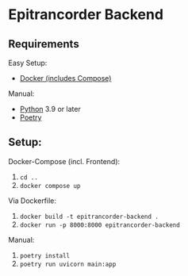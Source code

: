 # Epitrancorder Backend
## Requirements
Easy Setup:
- [Docker (includes Compose)](https://www.docker.com/)

Manual:
- [Python](https://www.python.org/) 3.9 or later
- [Poetry](https://github.com/python-poetry/poetry)

## Setup:
Docker-Compose (incl. Frontend):
1. `cd ..`
2. `docker compose up`

Via Dockerfile:
1. `docker build -t epitrancorder-backend .`
2. `docker run -p 8000:8000 epitrancorder-backend`

Manual:
1. `poetry install`
2. `poetry run uvicorn main:app` 
